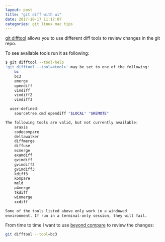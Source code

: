 ```yaml
---
layout: post
title: "git diff with ui"
date: 2017-10-17 11:17:07
categories: git linux mac tips
---
```

[git difftool](https://git-scm.com/docs/git-difftool) allows you to use different diff tools to review changes in the git repo.

To see available tools run it as following:

```bash
$ git difftool --tool-help
'git difftool --tool=<tool>' may be set to one of the following:
    bc
    bc3
    emerge
    opendiff
    vimdiff
    vimdiff2
    vimdiff3

  user-defined:
    sourcetree.cmd opendiff "$LOCAL" "$REMOTE"

The following tools are valid, but not currently available:
    araxis
    codecompare
    deltawalker
    diffmerge
    diffuse
    ecmerge
    examdiff
    gvimdiff
    gvimdiff2
    gvimdiff3
    kdiff3
    kompare
    meld
    p4merge
    tkdiff
    winmerge
    xxdiff

Some of the tools listed above only work in a windowed
environment. If run in a terminal-only session, they will fail.
```

From time to time I want to use [beyond compare](https://www.scootersoftware.com/) to review the changes:

```bash
git difftool --tool=bc3
```